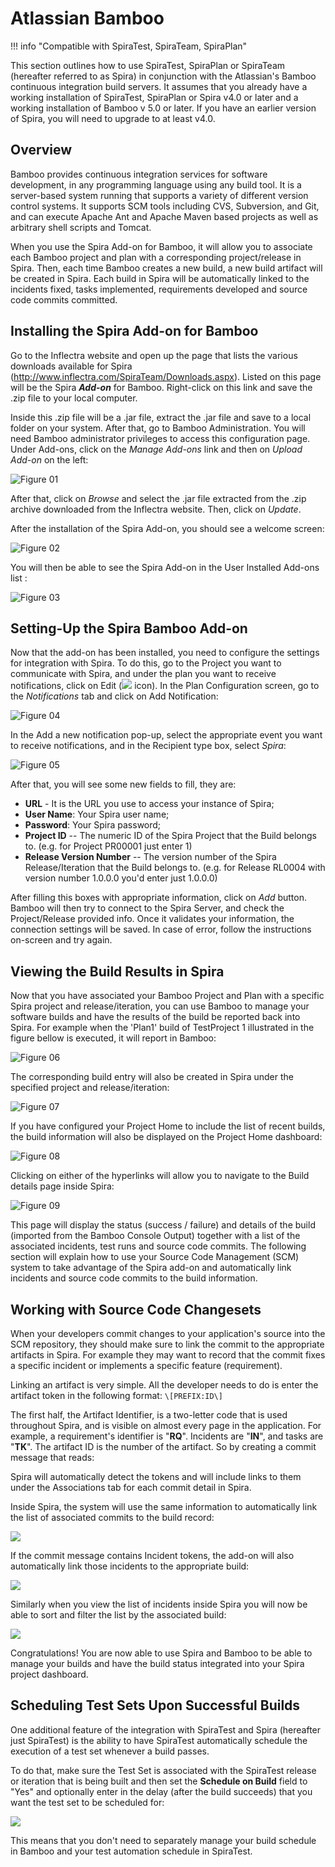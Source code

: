 # Atlassian Bamboo
!!! info "Compatible with SpiraTest, SpiraTeam, SpiraPlan"

This section outlines how to use SpiraTest, SpiraPlan or SpiraTeam (hereafter referred to as Spira) in conjunction with the Atlassian's Bamboo continuous integration build servers. It assumes that you already have a working installation of SpiraTest, SpiraPlan or Spira v4.0 or later and a working installation of Bamboo v 5.0 or later. If you have an earlier version of Spira, you will need to upgrade to at least v4.0.

## Overview
Bamboo provides continuous integration services for software development, in any programming language using any build tool. It is a server-based system running that supports a variety of different version control systems. It supports SCM tools including CVS, Subversion, and Git, and can execute Apache Ant and Apache Maven based projects as well as arbitrary shell scripts and Tomcat.

When you use the Spira Add-on for Bamboo, it will allow you to associate each Bamboo project and plan with a corresponding project/release in Spira. Then, each time Bamboo creates a new build, a new build artifact will be created in Spira. Each build in Spira will be automatically linked to the incidents fixed, tasks implemented, requirements developed and source code commits committed.

## Installing the Spira Add-on for Bamboo 
Go to the Inflectra website and open up the page that lists the various downloads available for Spira (<http://www.inflectra.com/SpiraTeam/Downloads.aspx>). Listed on this page will be the Spira ***Add-on*** for Bamboo. Right-click on this link and save the .zip file to your local computer.

Inside this .zip file will be a .jar file, extract the .jar file and save to a local folder on your system. After that, go to Bamboo Administration. You will need Bamboo administrator privileges to access this configuration page. Under Add-ons, click on the *Manage Add-ons* link and then on *Upload Add-on* on the left:

![Figure 01](img/Atlassian_Bamboo_33.jpeg)


After that, click on *Browse* and select the .jar file extracted from the .zip archive downloaded from the Inflectra website. Then, click on *Update*.

After the installation of the Spira Add-on, you should see a welcome screen:

![Figure 02](img/Atlassian_Bamboo_34.jpeg)

You will then be able to see the Spira Add-on in the User Installed Add-ons list :

![Figure 03](img/Atlassian_Bamboo_35.jpeg)

## Setting-Up the Spira Bamboo Add-on
Now that the add-on has been installed, you need to configure the settings for integration with Spira. To do this, go to the Project you want to communicate with Spira, and under the plan you want to receive notifications, click on Edit (![](img/Atlassian_Bamboo_36.png) icon). In the Plan Configuration screen, go to the *Notifications* tab and click on Add Notification:

![Figure 04](img/Atlassian_Bamboo_37.jpeg)

In the Add a new notification pop-up, select the appropriate event you want to receive notifications, and in the Recipient type box, select *Spira*:

![Figure 05](img/Atlassian_Bamboo_38.jpeg)

After that, you will see some new fields to fill, they are:

- **URL** - It is the URL you use to access your instance of Spira;
- **User Name**: Your Spira user name;
- **Password**: Your Spira password;
- **Project ID** -- The numeric ID of the Spira Project that the Build belongs to. (e.g. for Project PR00001 just enter 1)
- **Release Version Number** -- The version number of the Spira Release/Iteration that the Build belongs to. (e.g. for Release RL0004 with version number 1.0.0.0 you'd enter just 1.0.0.0)

After filling this boxes with appropriate information, click on *Add* button. Bamboo will then try to connect to the Spira Server, and check the Project/Release provided info. Once it validates your information, the connection settings will be saved. In case of error, follow the instructions on-screen and try again.

## Viewing the Build Results in Spira
Now that you have associated your Bamboo Project and Plan with a specific Spira project and release/iteration, you can use Bamboo to manage your software builds and have the results of the build be reported back into Spira. For example when the 'Plan1' build of TestProject 1 illustrated in the figure bellow is executed, it will report in Bamboo:

![Figure 06](img/Atlassian_Bamboo_39.jpeg)

The corresponding build entry will also be created in Spira under the specified project and release/iteration:

![Figure 07](img/Atlassian_Bamboo_40.png)

If you have configured your Project Home to include the list of recent builds, the build information will also be displayed on the Project Home dashboard:

![Figure 08](img/Atlassian_Bamboo_41.png)

Clicking on either of the hyperlinks will allow you to navigate to the Build details page inside Spira:

![Figure 09](img/Atlassian_Bamboo_42.png)

This page will display the status (success / failure) and details of the build (imported from the Bamboo Console Output) together with a list of the associated incidents, test runs and source code commits. The following section will explain how to use your Source Code Management (SCM) system to take advantage of the Spira add-on and automatically link incidents and source code commits to the build information.

## Working with Source Code Changesets
When your developers commit changes to your application's source into the SCM repository, they should make sure to link the commit to the appropriate artifacts in Spira. For example they may want to record that the commit fixes a specific incident or implements a specific feature (requirement).

Linking an artifact is very simple. All the developer needs to do is enter the artifact token in the following format: `\[PREFIX:ID\]`

The first half, the Artifact Identifier, is a two-letter code that is used throughout Spira, and is visible on almost every page in the application. For example, a requirement's identifier is "**RQ**". Incidents are "**IN**", and tasks are "**TK**". The artifact ID is the number of the artifact. So by creating a commit message that reads:

Spira will automatically detect the tokens and will include links to them under the Associations tab for each commit detail in Spira.

Inside Spira, the system will use the same information to automatically link the list of associated commits to the build record:

![](img/Atlassian_Bamboo_30.png)

If the commit message contains Incident tokens, the add-on will also automatically link those incidents to the appropriate build:

![](img/Atlassian_Bamboo_31.png)

Similarly when you view the list of incidents inside Spira you will now be able to sort and filter the list by the associated build:

![](img/Atlassian_Bamboo_32.png)

Congratulations! You are now able to use Spira and Bamboo to be able to manage your builds and have the build status integrated into your Spira project dashboard.

## Scheduling Test Sets Upon Successful Builds
One additional feature of the integration with SpiraTest and Spira (hereafter just SpiraTest) is the ability to have SpiraTest automatically schedule the execution of a test set whenever a build passes.

To do that, make sure the Test Set is associated with the SpiraTest release or iteration that is being built and then set the **Schedule on Build** field to "Yes" and optionally enter in the delay (after the build succeeds) that you want the test set to be scheduled for:

![](img/Atlassian_Bamboo_19.png)

This means that you don't need to separately manage your build schedule in Bamboo and your test automation schedule in SpiraTest.